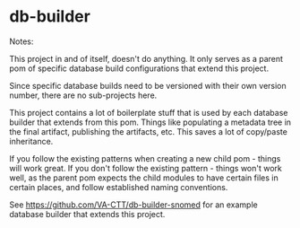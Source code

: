 db-builder
==============

Notes:

This project in and of itself, doesn't do anything.  It only serves as a parent pom of specific database build configurations that extend this project.

Since specific database builds need to be versioned with their own version number, there are no sub-projects here.  

This project contains a lot of boilerplate stuff that is used by each database builder that extends from this pom.  Things like populating a metadata tree in the final 
artifact, publishing the artifacts, etc.  This saves a lot of copy/paste inheritance.

If you follow the existing patterns when creating a new child pom - things will work great.  If you don't follow the existing pattern - things won't work well, as 
the parent pom expects the child modules to have certain files in certain places, and follow established naming conventions.

See https://github.com/VA-CTT/db-builder-snomed for an example database builder that extends this project.